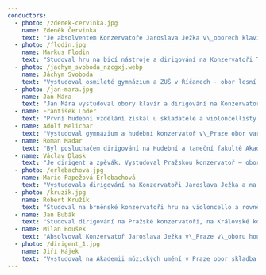 ```yaml
---
conductors:
  - photo: /zdenek-cervinka.jpg
    name: Zdeněk Červinka
    text: "Je absolventem Konzervatoře Jaroslava Ježka v\_oborech klavír (I.\_Parker, K. Kasíková) a dirigování (H. Farkač, J. Petrdlík). Ve studiu dirigování dále pokračuje na pražské HAMU pod vedením T. Koutníka, L. Svárovského a L. Vasilka. Jako klavírista se během studií na konzervatoři účastnil mnoha klavírních soutěží. Mezi jeho úspěchy patří první cena a\_absolutní vítězství 13. ročníku\_mezinárodní soutěže F. Liszta v\_maďarském Györu, absolutní vítězství a zvláštní cena poroty v\_mezinárodní soutěži Wiener Klassik ve Vídni a\_první cena soutěže L. van Beethovena ve Vídni.\n\nSOP8 diriguje od roku 2023."
  - photo: /flodin.jpg
    name: Markus Flodin
    text: "Studoval hru na bicí nástroje a dirigování na Konzervatoři Teplice. Dirigování se dále věnuje na Pražské konzervatoři ve třídách Miriam Němcové a Jakuba Zichy.\n\nSOP8 dirigoval v\_roce 2024."
  - photo: /jachym_svoboda_nzcgxj.webp
    name: Jáchym Svoboda
    text: "Vystudoval osmileté gymnázium a ZUŠ v Říčanech - obor lesní roh a následně dirigování na Pražské konzervatoři pod vedením Miriam Němcové a Jakuba Zichy. Ve studiu dirigování pokračuje na brněnské JAMU.\n\nSOP8 dirigoval v\_letech 2020-2023."
  - photo: /jan-mara.jpg
    name: Jan Mára
    text: "Jan Mára vystudoval obory klavír a dirigování na Konzervatoři Jaroslava Ježka. V současnosti studuje dirigování na HAMU v\_Praze.\n\nSOP8 dirigoval v\_roce 2022."
  - name: František Loder
    text: "První hudební vzdělání získal u skladatele a violoncellisty Romana Haase. Jeho prvním hudebním nástrojem byla klasická kytara, kterou studoval v letech 2011 až 2019 u Taťány Klánské. Dirigování začal studovat na letních kurzech komorní hudby v\_Soběslavi u Jana Steyera v roce 2013. Tento obor studoval na Konzervatoři J. Ježka i na Pražské konzervatoři.\n\nSOP8 dirigoval v\_roce 2022."
  - name: Adolf Melichar
    text: "Vystudoval gymnázium a hudební konzervatoř v\_Praze obor varhany a dirigování a následně Akademii múzických umění v Praze obor dirigování. Po ukončení studia působil jako korepetitor Hudebního Divadla Karlín, korepetitor Státní opery Praha a sbormistr Státní Opery. V\_současnosti pracuje jako sbormistr a\_asistent dirigenta ve Státní Opeře Praha.\n\nSOP8 dirigoval v\_letech 2009-2020."
  - name: Roman Maďar
    text: "Byl posluchačem dirigování na Hudební a taneční fakultě Akademie múzických umění v\_Praze pod vedením Doc. Tomáše Koutníka, Mgr. Norberta Baxy a Mgr. Prof. Ivana Paříka.\n\nSOP8 dirigoval v\_roce 2019."
  - name: Václav Dlask
    text: "Je dirigent a zpěvák. Vystudoval Pražskou konzervatoř – obor dirigování (prof. M. Němcová, prof. H.Farkač) a obor klasický zpěv (prof. J.Kubík). Od října roku 2017 pokračoval ve studiu dirigování na Hudební Akademii múzických umění v\_Praze.\n\nSOP8 dirigoval v\_letech 2017 – 2018, 2020, 2022."
  - photo: /erlebachova.jpg
    name: Marie Papežová Erlebachová
    text: "Vystudovala dirigování na Konzervatoři Jaroslava Ježka a na HAMU v Praze, pod vedením doc. Tomáše Koutníka, doc. Leoše Svárovského a prof. Jiřího Chvály.\n\nSOP8 dirigovala v\_letech 2015 - 2016."
  - photo: /kruzik.jpg
    name: Robert Kružík
    text: "Studoval na brněnské konzervatoři hru na violoncello a rovněž obor dirigování. Ve studiu pokračoval na pražské AMU, kde jeho pedagogy byli Leoš Svárovský, Charles Olivieri-Munroe, Lubomír Mátl v dirigování a Miroslav Petráš ve hře na violoncello. Je stálým hostujícím dirigentem Filharmonie Brno a šéfdirigentem Filharmonie Bohuslava Martinů ve Zlíně. Je laureátem ceny Jiřího Bělohlávka pro umělce do třiceti let.\n\nSOP8 dirigoval v\_roce 2014."
  - name: Jan Bubák
    text: "Studoval dirigování na Pražské konzervatoři, na Královské konzervatoři v nizozemském Haagu a Akademii múzických umění v Praze. V roce 2009 absolvoval mistrovské kurzy vídeňské Universität für Musik und darstellende Kunst.\n\nSOP8 dirigoval v\_roce 2011."
  - name: Milan Boušek
    text: "Absolvoval Konzervatoř Jaroslava Ježka v\_Praze v\_oboru housle (prof.Lukáš Kuta) a obor dirigování (prof. Hynek Farkač).\n\nSOP8 dirigoval v\_roce 2009."
  - photo: /dirigent_1.jpg
    name: Jiří Hájek
    text: "Vystudoval na Akademii múzických umění v Praze obor skladba u prof. Ivana Kurze. Při studiu skladby\nna vysoké škole pokračoval ve studiu dirigování. Jiří Hájek je autorem mnoha skladeb komorního a\nsymfonického rázu a dále také scénických a filmových hudeb.\n\nSOP8 dirigoval v\_letech 2004 – 2008."
---
```


